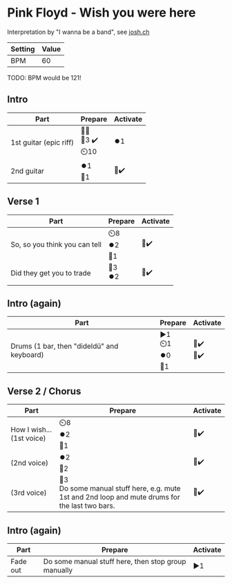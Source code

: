 # Pink Floyd - Wish you were here

Interpretation by "I wanna be a band", see [josh.ch](http://josh.ch)

| Setting | Value |
| --- | --- |
| BPM | 60 |

TODO: BPM would be 121!

## Intro

| Part | Prepare | Activate |
| --- | --- | --- |
| 1st guitar (epic riff) | 🎤❌<br>🎸3 ✔️<br>⏲️10 | ⏺️1 |
| 2nd guitar | ⏺️1<br>🎸1 | 🎸✔️ |

## Verse 1

| Part | Prepare | Activate |
| --- | --- | --- |
| So, so you think you can tell | ⏲️8<br>⏺️2<br>🎸1 | 🎸✔️ |
| Did they get you to trade | 🎸3<br>⏺️2<br> | 🎸✔️ |

## Intro (again)

| Part | Prepare | Activate |
| --- | --- | --- |
| Drums (1 bar, then "dideldü" and keyboard) | ▶️1<br>⏲️1<br>⏺️0<br>🎹1 | 🎤✔️<br>🎹✔️ |

## Verse 2 / Chorus

| Part | Prepare | Activate |
| --- | --- | --- |
| How I wish... (1st voice) | ⏲️8<br>⏺️2<br>🎹1 | 🎹✔️ |
| (2nd voice) | ⏺️2<br>🎹2 | 🎹✔️ |
| (3rd voice) | 🎸3<br>Do some manual stuff here, e.g. mute 1st and 2nd loop and mute drums for the last two bars. | 🎸✔️ |

## Intro (again)

| Part | Prepare | Activate |
| --- | --- | --- |
| Fade out | Do some manual stuff here, then stop group manually | ▶️1 |
